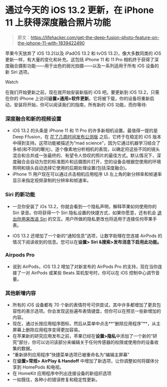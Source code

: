 # 通过今天的 iOS 13.2 更新，在 iPhone 11 上获得深度融合照片功能

> 原文：<https://lifehacker.com/get-the-deep-fusion-photo-feature-on-the-iphone-11-with-1839422490>

苹果今天放弃了 iOS 13.2(以及 iPadOS 13.2 和 tvOS 13.2)，像大多数同类的 iOS 更新一样，有大量的变化和补充。这包括 iPhone 11 和 11 Pro 相机终于获得了深度融合摄影功能——用于出色的弱光拍摄——以及一系列适用于所有 iOS 设备的新 Siri 选项。

Watch

在我们开始更新之前，现在就开始安装新版的 iOS 吧。要更新到 iOS 13.2，只需在你的 iPhone 上访问**设置>通用>软件更新**。它将被下载，你的设备将重新启动，安装将开始，你可以阅读我们的指南，所有新的 iOS 功能，而你等待:

### 深度融合和新的视频设置

*   iOS 13.2 的头条是 iPhone 11 和 11 Pro 的许多新相机设置。最值得一提的是 Deep Ffusion，在 [花了几周时间发布公测版](https://lifehacker.com/try-the-iphone-11s-deep-fusion-camera-in-the-latest-ios-1838744376) 之后，它终于在稳定的 iOS 版本中得到支持。这项功能被描述为“mad science”，因为它通过机器学习结合了多帧(和不同的曝光)，逐个像素地分析相机的表现，以确定将这些不同的镜头混合和合并成一张最终的、有望令人惊叹的照片的最佳方式。默认情况下，深度融合会自动为您的标准图片和远摄图片打开，您的设备会根据您使用的环境照明和镜头自动选择它使用的后期处理设置(包括深度融合)。
*   iPhone 11 用户现在可以通过点击相机应用程序 UI 左上角的新分辨率和帧速率显示来指定视频录制的分辨率和帧速率。

### Siri 的新功能

*   一旦你安装了 iOs 13.2，你就会看到一个隐私声明，解释苹果如何使用你的 Siri 录音。你将获得一个 Siri 隐私设置的快捷方式，如果你愿意，还有机会 [退出你用来改进 Siri](https://lifehacker.com/how-to-prevent-apple-employees-from-listening-to-your-s-1838972786) 的交互。用户所做的隐私更改也将适用于连接任何苹果手表。

*   iOS 13.2 还增加了一个新的“通知信息”选项，让数字助理在您连接 AirPods 的情况下阅读收到的信息。您可以在**设置> ‌Siri‌ &搜索>发布消息下启用此功能。**

### Airpods Pro

*   说到 AirPods，iOS 13.2 增加了对新宣布的 AirPods Pro 的支持，现在当你连接了一对 AirPods 或某些 Beats 耳机型号时，你可以在 iOS 控制中心调节音量。

### **其他新增内容**

*   所有的 iOS 设备都有 70 个新的表情符号可供尝试，其中许多都增加了更具包容性的表示选项。你会发现这些遍布表情键盘，但你可以在预览一些新增加的内容。
*   现在，通过长按应用程序图标，然后从菜单中点击**“删除应用程序”**，从主屏幕上删除应用程序变得更加容易。
*   在苹果新的研究应用发布之前，苹果已经在**设置>隐私**中添加了一个新的“研究”部分，你可以访问该部分来编辑关于任何传感器的权限或使用你的设备收集的数据。
*   “重新排列应用程序”快捷菜单选项已被重命名为“编辑主屏幕”
*   在**设置>常规> AirPlay & Handoff** 中增加了新选项，让你调整如何将媒体分享到 HomePods 和电视。
*   在 HomeKit 应用程序中列出连接设备的新组织选项
*   一如既往，各种小的错误修复和稳定性更新。